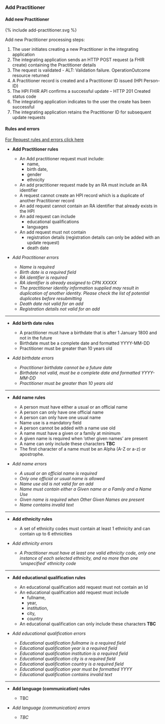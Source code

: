 

### Add Practitioner

#### Add new Practitioner 

<div>
{% include add-practitioner.svg %}
</div>

Add new Practitioner processing steps:

1. The user initiates creating a new Practitioner in the integrating application
2. The integrating application sends an HTTP POST request (a FHIR create) containing the Practitioner details
3. The request is validated - ALT: Validation failure. OperationOutcome resource returned
4. A Practitioner record is created and a Practitioner ID issued (HPI Person-ID)
5. The HPI FHIR API confirms a successful update – HTTP 201 Created status code
6. The integrating application indicates to the user the create has been successful
7. The integrating application retains the Practitioner ID for subsequent update requests

#### Rules and errors

[For Request rules and errors click here](/general.html)

* **Add Practitioner rules**
  * An Add practitioner request must include:
    * name,
    * birth date,
    * gender
    * ethnicity
   * An add practitioner request made by an RA must include an RA identifier
   * A request cannot create an HPI record which is a duplicate of another Practitioner record
   * An add request cannot contain an RA identifier that already exists in the HPI
   * An add request can include
      * educational qualifications
      * languages 
   * An add request must not contain 
      * registration details (registration details can only be added with an update request)
      * death date


* _Add Practitioner errors_
  * _Name is required_
  * _Birth date is a required field_
  * _RA identifier is required_
  * _RA identifier is already assigned to CPN XXXXX_
  * _The practitioner identity information supplied may result in duplication of another identity. Please check the list of potential duplicates before resubmitting_
   * _Death date not valid for an add_
   * _Registration details not valid for an add_

---

* **Add birth date rules**
  * A practitioner must have a birthdate that is after 1 January 1800 and not in the future
  * Birthdate must be a complete date and formatted YYYY-MM-DD
  * Practitioner must be greater than 10 years old

* _Add birthdate errors_
  * _Practitioner birthdate cannot be a future date_
  * _Birthdate not valid, must be a complete date and formatted YYYY-MM-DD_
  * _Practitioner must be greater than 10 years old_

---

* **Add name rules**
  * A person must have either a usual or an official name
  * A person can only have one official name
  * A person can only have one usual name
  * Name use is a mandatory field
  * A person cannot be added with a name use old
  * A name must have a given or a family at minimum
  * A given name is required when ‘other given names’ are present
  * A name can only include these characters **TBC**
  * The first character of a name must be an Alpha (A-Z or a-z) or apostrophe.

* _Add name errors_
  * _A usual or an official name is required_
  * _Only one official or usual name is allowed_
  * _Name use old is not valid for an add_
  * _Name must contain either a Given name or a Family and a Name Use_
  * _Given name is required when Other Given Names are present_
  * _Name contains invalid text_

---

* **Add ethnicity rules**
  * A set of ethnicity codes must contain at least 1 ethnicity and can contain up to 6 ethnicities

* _Add ethnicity errors_
  * _A Practitioner must have at least one valid ethnicity code, only one instance of each selected ethnicity, and no more than one ‘unspecified’ ethnicity code_

---

* **Add educational qualification rules**
  * An educational qualification add request must not contain an Id
  * An educational qualification add request must include
    * fullname,
    * year,
    * institution,
    * city,
    * country
  * An educational qualification can only include these characters **TBC**

* _Add educational qualification errors_
  * _Educational qualification fullname is a required field_
  * _Educational qualification year is a required field_
  * _Educational qualification institution is a required field_
  * _Educational qualification city is a required field_
  * _Educational qualification country is a required field_
  * _Educational qualification year must be formatted YYYY_
  * _Educational qualification contains invalid text_

---

* **Add language (communication) rules**
  * TBC

* _Add  language (communication) errors_
  * _TBC_
